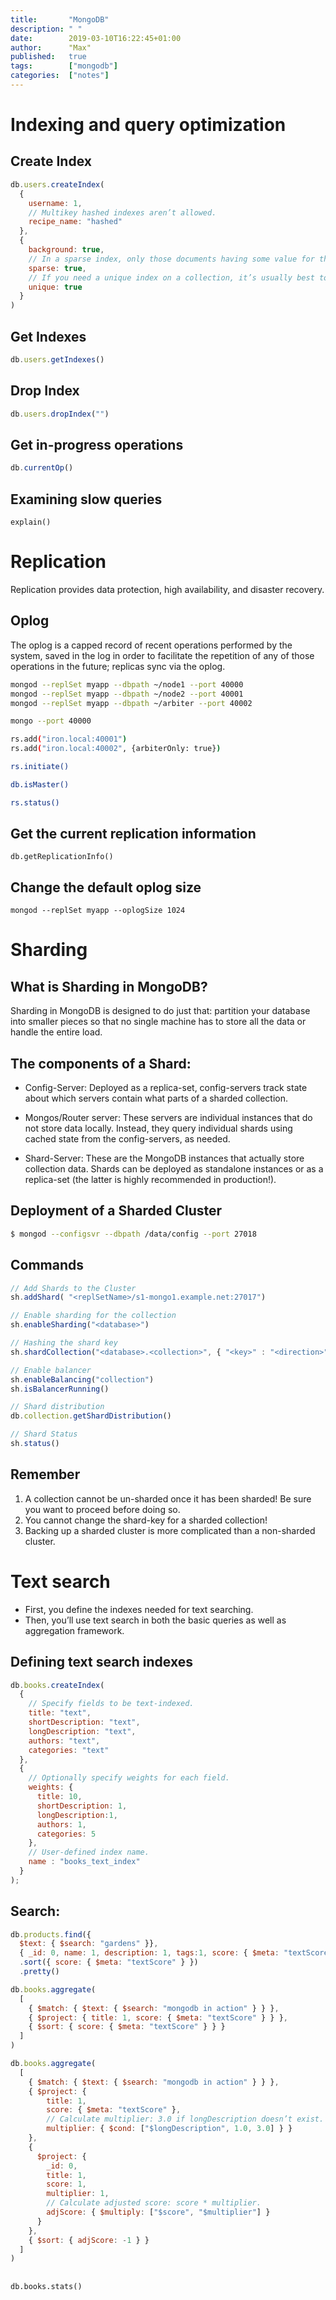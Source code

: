 ```yaml
---
title:       "MongoDB"
description: " "
date:        2019-03-10T16:22:45+01:00
author:      "Max"
published:   true
tags:        ["mongodb"]
categories:  ["notes"]
---
```


# Indexing and query optimization

## Create Index

```js
db.users.createIndex(
  {
    username: 1,
    // Multikey hashed indexes aren’t allowed.
    recipe_name: "hashed"
  },
  {
    background: true,
    // In a sparse index, only those documents having some value for the indexed key will appear.
    sparse: true,
    // If you need a unique index on a collection, it’s usually best to create the index before inserting any data. If you create the index in advance, you guarantee the uniqueness constraint from the start.
    unique: true
  }
)
```

## Get Indexes

```js
db.users.getIndexes()
```

## Drop Index

```js
db.users.dropIndex("")
```

## Get in-progress operations

```js
db.currentOp()
```

## Examining slow queries

`explain()`

# Replication

Replication provides data protection, high availability, and disaster recovery.

## Oplog

The oplog is a capped record of recent operations performed by the system, saved in the log in order to facilitate the repetition of any of those operations in the future; replicas sync via the oplog.

```bash
mongod --replSet myapp --dbpath ~/node1 --port 40000
mongod --replSet myapp --dbpath ~/node2 --port 40001
mongod --replSet myapp --dbpath ~/arbiter --port 40002
```

```bash
mongo --port 40000

rs.add("iron.local:40001")
rs.add("iron.local:40002", {arbiterOnly: true})

rs.initiate()

db.isMaster()

rs.status()
```

## Get the current replication information

```
db.getReplicationInfo()
```

## Change the default oplog size

```
mongod --replSet myapp --oplogSize 1024
```

# Sharding

## What is Sharding in MongoDB?

Sharding in MongoDB is designed to do just that: partition your database into smaller pieces so that no single machine has to store all the data or handle the entire load.

## The components of a Shard:

- Config-Server: Deployed as a replica-set, config-servers track state about which servers contain what parts of a sharded collection.

- Mongos/Router server: These servers are individual instances that do not store data locally. Instead, they query individual shards using cached state from the config-servers, as needed.

- Shard-Server: These are the MongoDB instances that actually store collection data. Shards can be deployed as standalone instances or as a replica-set (the latter is highly recommended in production!).


## Deployment of a Sharded Cluster

```bash
$ mongod --configsvr --dbpath /data/config --port 27018
```

## Commands

```js
// Add Shards to the Cluster
sh.addShard( "<replSetName>/s1-mongo1.example.net:27017")

// Enable sharding for the collection
sh.enableSharding("<database>")

// Hashing the shard key
sh.shardCollection("<database>.<collection>", { "<key>" : "<direction>" } )

// Enable balancer
sh.enableBalancing("collection")
sh.isBalancerRunning()

// Shard distribution
db.collection.getShardDistribution()

// Shard Status
sh.status()
```

## Remember

1. A collection cannot be un-sharded once it has been sharded! Be sure you want to proceed before doing so.
2. You cannot change the shard-key for a sharded collection!
3. Backing up a sharded cluster is more complicated than a non-sharded cluster.

# Text search

- First, you define the indexes needed for text searching.
- Then, you’ll use text search in both the basic queries as well as aggregation
framework.

## Defining text search indexes

```js
db.books.createIndex(
  {
    // Specify fields to be text-indexed.
    title: "text",
    shortDescription: "text",
    longDescription: "text",
    authors: "text",
    categories: "text"
  },
  {
    // Optionally specify weights for each field.
    weights: {
      title: 10,
      shortDescription: 1,
      longDescription:1,
      authors: 1,
      categories: 5
    },
    // User-defined index name.
    name : "books_text_index"
  }
);
```

## Search:

```js
db.products.find({
  $text: { $search: "gardens" }},
  { _id: 0, name: 1, description: 1, tags:1, score: { $meta: "textScore" } })
  .sort({ score: { $meta: "textScore" } })
  .pretty()
```

```js
db.books.aggregate(
  [
    { $match: { $text: { $search: "mongodb in action" } } },
    { $project: { title: 1, score: { $meta: "textScore" } } },
    { $sort: { score: { $meta: "textScore" } } }
  ]
)
```

```js
db.books.aggregate(
  [
    { $match: { $text: { $search: "mongodb in action" } } },
    { $project: {
        title: 1,
        score: { $meta: "textScore" },
        // Calculate multiplier: 3.0 if longDescription doesn’t exist.
        multiplier: { $cond: ["$longDescription", 1.0, 3.0] } }
    },
    {
      $project: {
        _id: 0,
        title: 1,
        score: 1,
        multiplier: 1,
        // Calculate adjusted score: score * multiplier.
        adjScore: { $multiply: ["$score", "$multiplier"] }
      }
    },
    { $sort: { adjScore: -1 } }
  ]
)
```

##

```
db.books.stats()
```
